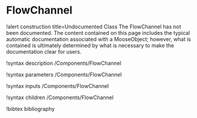 <!-- MOOSE Documentation Stub: Remove this when content is added. -->

# FlowChannel

!alert construction title=Undocumented Class
The FlowChannel has not been documented. The content contained on this page includes the
typical automatic documentation associated with a MooseObject; however, what is contained is
ultimately determined by what is necessary to make the documentation clear for users.

!syntax description /Components/FlowChannel

!syntax parameters /Components/FlowChannel

!syntax inputs /Components/FlowChannel

!syntax children /Components/FlowChannel

!bibtex bibliography
